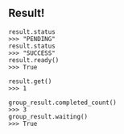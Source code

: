 ##  Result!

    result.status
    >>> "PENDING"
    result.status
    >>> "SUCCESS"
    result.ready()
    >>> True

    result.get()
    >>> 1

    group_result.completed_count()
    >>> 3
    group_result.waiting()
    >>> True